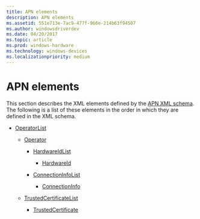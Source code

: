 ```yaml
---
title: APN elements
description: APN elements
ms.assetid: 551e713e-7ac9-477f-966e-214b63f94507
ms.author: windowsdriverdev
ms.date: 04/20/2017
ms.topic: article
ms.prod: windows-hardware
ms.technology: windows-devices
ms.localizationpriority: medium
---
```


# APN elements


This section describes the XML elements defined by the [APN XML schema](apn-xml-schema.md). The following is a list of these elements in the order in which they are defined in the XML schema.

-   [OperatorList](operatorlist.md)

    -   [Operator](operator.md)

        -   [HardwareIdList](hardwareidlist-apnxml.md)

            -   [HardwareId](hardwareid-apnxml.md)

        -   [ConnectionInfoList](connectioninfolist.md)

            -   [ConnectionInfo](connectioninfo.md)

    -   [TrustedCertificateList](trustedcertificatelist.md)

        -   [TrustedCertificate](trustedcertificate-apnxml.md)

 

 






